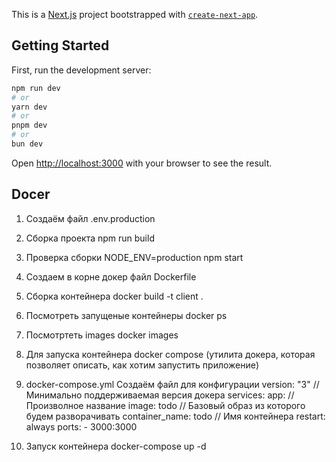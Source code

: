 This is a [Next.js](https://nextjs.org) project bootstrapped with [`create-next-app`](https://nextjs.org/docs/app/api-reference/cli/create-next-app).

## Getting Started

First, run the development server:

```bash
npm run dev
# or
yarn dev
# or
pnpm dev
# or
bun dev
```

Open [http://localhost:3000](http://localhost:3000) with your browser to see the result.

## Docer

1. Создаём файл
   .env.production
2. Сборка проекта
   npm run build
3. Проверка сборки
   NODE_ENV=production npm start
4. Создаем в корне докер файл
   Dockerfile

5. Сборка контейнера
   docker build -t client .
6. Посмотреть запущеные контейнеры
   docker ps
7. Посмотртеть images
   docker images
8. Для запуска контейнера
   docker compose (утилита докера, которая позволяет описать, как хотим запустить приложение)
9. docker-compose.yml
   Создаём файл для конфигурации
   version: "3" // Минимально поддерживаемая версия докера
   services:
   app: // Произволное название
   image: todo // Базовый образ из которого будем разворачивать
   container_name: todo // Имя контейнера
   restart: always
   ports: - 3000:3000

10. Запуск контейнера
    docker-compose up -d

